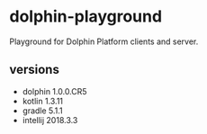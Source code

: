 # dolphin-playground

Playground for Dolphin Platform clients and server.

## versions

- dolphin 1.0.0.CR5
- kotlin 1.3.11
- gradle 5.1.1
- intellij 2018.3.3
